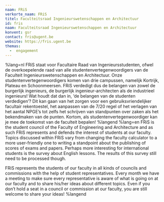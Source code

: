 ```yaml
---
naam: FRiS
verkorte_naam: FRiS
titel: Faculteitsraad Ingenieurswetenschappen en Architectuur
id: fris
naam: Faculteitsraad Ingenieurswetenschappen en Architectuur
konvent: gsr
contact: fris@ugent.be
website: https://fris.ugent.be
themas:
  -  engagement
---
```

%lang=nl 
FRiS staat voor Facultaire Raad van Ingenieursstudenten, ofwel de overkoepelende raad van alle studentenvertegenwoordigers van de Faculteit Ingenieurswetenschappen en Architectuur. Onze studentenvertegenwoordigers komen van drie campussen, namelijk Kortrijk, Plateau en Schoonmeersen. FRiS verdedigt dus de belangen van zowel de burgerlijk ingenieurs, de burgerlijk ingenieur-architecten als de industrieel ingenieurs!
Wat houdt dat dan in, ‘de belangen van de studenten verdedigen’? Dit kan gaan van het zorgen voor een gebruiksvriendelijker facultair rekentoestel, het aanpassen van de 7/20 regel of het verlagen van het aantal NPGE’s tot zelfs het schrijven van standpunten over zaken als het bekendmaken van de punten. Kortom, als studentenvertegenwoordiger kan je mee de toekomst van de faculteit bepalen! 
%langend 
%lang=en 
FRiS is the student council of the Faculty of Engineering and Architecture and as such FRiS represents and defends the interest of students at our faculty. Topics discussed within FRiS vary from changing the faculty calculator to a more user-friendly one to writing a standpoint about the publishing of scores of exams and papers. Perhaps more interesting for international students is the survey about English lessons. The results of this survey still need to be processed though.

FRiS represents the students of our faculty in all kinds of councils and commissions with the help of student representatives. Every month we have a meeting to make sure every representative is aware of what is going on at our faculty and to share his/her ideas about different topics. Even if you don’t hold a seat in a council or commission at our faculty, you are still welcome to share your ideas! 
%langend
